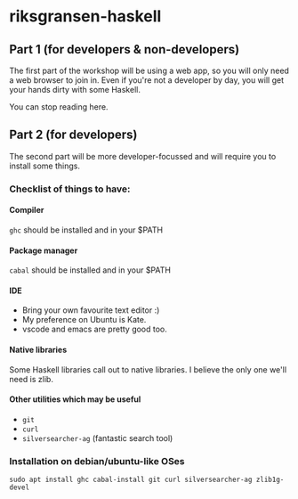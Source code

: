 # riksgransen-haskell

## Part 1 (for developers & non-developers)

The first part of the workshop will be using a web app, so you will only need a web browser to join in.  Even if you're not a developer by day, you will get your hands dirty with some Haskell.

You can stop reading here.

## Part 2 (for developers)

The second part will be more developer-focussed and will require you to install some things.

### Checklist of things to have:
#### Compiler
`ghc` should be installed and in your $PATH

#### Package manager
`cabal` should be installed and in your $PATH

#### IDE
* Bring your own favourite text editor :)
* My preference on Ubuntu is Kate.
* vscode and emacs are pretty good too.

#### Native libraries
Some Haskell libraries call out to native libraries.  I believe the only one we'll need is zlib.

#### Other utilities which may be useful
* `git`
* `curl`
* `silversearcher-ag` (fantastic search tool)

### Installation on debian/ubuntu-like OSes
```sudo apt install ghc cabal-install git curl silversearcher-ag zlib1g-devel```
